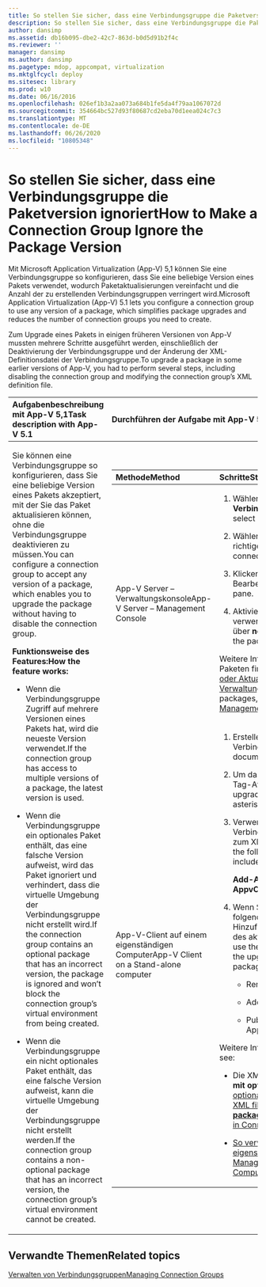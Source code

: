 ```yaml
---
title: So stellen Sie sicher, dass eine Verbindungsgruppe die Paketversion ignoriert
description: So stellen Sie sicher, dass eine Verbindungsgruppe die Paketversion ignoriert
author: dansimp
ms.assetid: db16b095-dbe2-42c7-863d-b0d5d91b2f4c
ms.reviewer: ''
manager: dansimp
ms.author: dansimp
ms.pagetype: mdop, appcompat, virtualization
ms.mktglfcycl: deploy
ms.sitesec: library
ms.prod: w10
ms.date: 06/16/2016
ms.openlocfilehash: 026ef1b3a2aa073a684b1fe5da4f79aa1067072d
ms.sourcegitcommit: 354664bc527d93f80687cd2eba70d1eea024c7c3
ms.translationtype: MT
ms.contentlocale: de-DE
ms.lasthandoff: 06/26/2020
ms.locfileid: "10805348"
---
```

# <span data-ttu-id="70fc4-103">So stellen Sie sicher, dass eine Verbindungsgruppe die Paketversion ignoriert</span><span class="sxs-lookup"><span data-stu-id="70fc4-103">How to Make a Connection Group Ignore the Package Version</span></span>


<span data-ttu-id="70fc4-104">Mit Microsoft Application Virtualization (App-V) 5,1 können Sie eine Verbindungsgruppe so konfigurieren, dass Sie eine beliebige Version eines Pakets verwendet, wodurch Paketaktualisierungen vereinfacht und die Anzahl der zu erstellenden Verbindungsgruppen verringert wird.</span><span class="sxs-lookup"><span data-stu-id="70fc4-104">Microsoft Application Virtualization (App-V) 5.1 lets you configure a connection group to use any version of a package, which simplifies package upgrades and reduces the number of connection groups you need to create.</span></span>

<span data-ttu-id="70fc4-105">Zum Upgrade eines Pakets in einigen früheren Versionen von App-V mussten mehrere Schritte ausgeführt werden, einschließlich der Deaktivierung der Verbindungsgruppe und der Änderung der XML-Definitionsdatei der Verbindungsgruppe.</span><span class="sxs-lookup"><span data-stu-id="70fc4-105">To upgrade a package in some earlier versions of App-V, you had to perform several steps, including disabling the connection group and modifying the connection group’s XML definition file.</span></span>

<table>
<colgroup>
<col width="50%" />
<col width="50%" />
</colgroup>
<thead>
<tr class="header">
<th align="left"><span data-ttu-id="70fc4-106">Aufgabenbeschreibung mit App-V 5,1</span><span class="sxs-lookup"><span data-stu-id="70fc4-106">Task description with App-V 5.1</span></span></th>
<th align="left"><span data-ttu-id="70fc4-107">Durchführen der Aufgabe mit App-V 5,1</span><span class="sxs-lookup"><span data-stu-id="70fc4-107">How to perform the task with App-V 5.1</span></span></th>
</tr>
</thead>
<tbody>
<tr class="odd">
<td align="left"><p><span data-ttu-id="70fc4-108">Sie können eine Verbindungsgruppe so konfigurieren, dass Sie eine beliebige Version eines Pakets akzeptiert, mit der Sie das Paket aktualisieren können, ohne die Verbindungsgruppe deaktivieren zu müssen.</span><span class="sxs-lookup"><span data-stu-id="70fc4-108">You can configure a connection group to accept any version of a package, which enables you to upgrade the package without having to disable the connection group.</span></span></p>
<p><strong><span data-ttu-id="70fc4-109">Funktionsweise des Features:</span><span class="sxs-lookup"><span data-stu-id="70fc4-109">How the feature works:</span></span></strong></p>
<ul>
<li><p><span data-ttu-id="70fc4-110">Wenn die Verbindungsgruppe Zugriff auf mehrere Versionen eines Pakets hat, wird die neueste Version verwendet.</span><span class="sxs-lookup"><span data-stu-id="70fc4-110">If the connection group has access to multiple versions of a package, the latest version is used.</span></span></p></li>
<li><p><span data-ttu-id="70fc4-111">Wenn die Verbindungsgruppe ein optionales Paket enthält, das eine falsche Version aufweist, wird das Paket ignoriert und verhindert, dass die virtuelle Umgebung der Verbindungsgruppe nicht erstellt wird.</span><span class="sxs-lookup"><span data-stu-id="70fc4-111">If the connection group contains an optional package that has an incorrect version, the package is ignored and won’t block the connection group’s virtual environment from being created.</span></span></p></li>
<li><p><span data-ttu-id="70fc4-112">Wenn die Verbindungsgruppe ein nicht optionales Paket enthält, das eine falsche Version aufweist, kann die virtuelle Umgebung der Verbindungsgruppe nicht erstellt werden.</span><span class="sxs-lookup"><span data-stu-id="70fc4-112">If the connection group contains a non-optional package that has an incorrect version, the connection group’s virtual environment cannot be created.</span></span></p></li>
</ul></td>
<td align="left"><table>
<colgroup>
<col width="50%" />
<col width="50%" />
</colgroup>
<thead>
<tr class="header">
<th align="left"><span data-ttu-id="70fc4-113">Methode</span><span class="sxs-lookup"><span data-stu-id="70fc4-113">Method</span></span></th>
<th align="left"><span data-ttu-id="70fc4-114">Schritte</span><span class="sxs-lookup"><span data-stu-id="70fc4-114">Steps</span></span></th>
</tr>
</thead>
<tbody>
<tr class="odd">
<td align="left"><p><span data-ttu-id="70fc4-115">App-V Server – Verwaltungskonsole</span><span class="sxs-lookup"><span data-stu-id="70fc4-115">App-V Server – Management Console</span></span></p></td>
<td align="left"><ol>
<li><p><span data-ttu-id="70fc4-116">Wählen Sie in der Verwaltungskonsole <strong> Verbindungsgruppen aus </strong> .</span><span class="sxs-lookup"><span data-stu-id="70fc4-116">In the Management Console, select <strong>CONNECTION GROUPS</strong>.</span></span></p></li>
<li><p><span data-ttu-id="70fc4-117">Wählen Sie in der Bibliothek Verbindungsgruppen die richtige Verbindungsgruppe aus.</span><span class="sxs-lookup"><span data-stu-id="70fc4-117">Select the correct connection group from the Connection Groups library.</span></span></p></li>
<li><p><span data-ttu-id="70fc4-118">Klicken <strong> Sie </strong> im Bereich verbundene Pakete auf Bearbeiten.</span><span class="sxs-lookup"><span data-stu-id="70fc4-118">Click <strong>EDIT</strong> in the CONNECTED PACKAGES pane.</span></span></p></li>
<li><p><span data-ttu-id="70fc4-119">Aktivieren Sie <strong> </strong> das Kontrollkästchen beliebige Version verwenden neben dem Paketnamen, und klicken Sie auf über <strong> nehmen </strong> .</span><span class="sxs-lookup"><span data-stu-id="70fc4-119">Select <strong>Use Any Version</strong> check box next to the package name, and click <strong>Apply</strong>.</span></span></p></li>
</ol>
<p><span data-ttu-id="70fc4-120">Weitere Informationen zum Hinzufügen oder Aktualisieren von Paketen finden Sie unter so wird es <a href="how-to-add-or-upgrade-packages-by-using-the-management-console-51-gb18030.md" data-raw-source="[How to Add or Upgrade Packages by Using the Management Console](how-to-add-or-upgrade-packages-by-using-the-management-console-51-gb18030.md)"> gemacht: Hinzufügen oder Aktualisieren von Paketen mithilfe der Verwaltungskonsole </a> .</span><span class="sxs-lookup"><span data-stu-id="70fc4-120">For more about adding or upgrading packages, see <a href="how-to-add-or-upgrade-packages-by-using-the-management-console-51-gb18030.md" data-raw-source="[How to Add or Upgrade Packages by Using the Management Console](how-to-add-or-upgrade-packages-by-using-the-management-console-51-gb18030.md)">How to Add or Upgrade Packages by Using the Management Console</a>.</span></span></p></td>
</tr>
<tr class="even">
<td align="left"><p><span data-ttu-id="70fc4-121">App-V-Client auf einem eigenständigen Computer</span><span class="sxs-lookup"><span data-stu-id="70fc4-121">App-V Client on a Stand-alone computer</span></span></p></td>
<td align="left"><ol>
<li><p><span data-ttu-id="70fc4-122">Erstellen Sie das XML-Dokument der Verbindungsgruppe.</span><span class="sxs-lookup"><span data-stu-id="70fc4-122">Create the connection group XML document.</span></span></p></li>
<li><p><span data-ttu-id="70fc4-123">Um das Paket zu aktualisieren, setzen Sie das <strong> Package </strong> Tag-Attribut <strong> </strong> auf ein Sternchen ( <strong>\*</strong> ).</span><span class="sxs-lookup"><span data-stu-id="70fc4-123">For the package to be upgraded, set the <strong>Package</strong> tag attribute <strong>VersionID</strong> to an asterisk (<strong>\*</strong>).</span></span></p></li>
<li><p><span data-ttu-id="70fc4-124">Verwenden Sie das folgende Cmdlet, um die Verbindungsgruppe hinzuzufügen, und fügen Sie den Pfad zum XML-Dokument der Verbindungsgruppe hinzu:</span><span class="sxs-lookup"><span data-stu-id="70fc4-124">Use the following cmdlet to add the connection group, and include the path to the connection group XML document:</span></span></p>
<p><strong><span data-ttu-id="70fc4-125">Add-AppvClientConnectionGroup</span><span class="sxs-lookup"><span data-stu-id="70fc4-125">Add-AppvClientConnectionGroup</span></span></strong></p></li>
<li><p><span data-ttu-id="70fc4-126">Wenn Sie ein Paket aktualisieren, verwenden Sie die folgenden Cmdlets zum Entfernen des alten Pakets, Hinzufügen des aktualisierten Pakets und Veröffentlichen des aktualisierten Pakets:</span><span class="sxs-lookup"><span data-stu-id="70fc4-126">When you upgrade a package, use the following cmdlets to remove the old package, add the upgraded package, and publish the upgraded package:</span></span></p>
<ul>
<li><p><span data-ttu-id="70fc4-127">RemoveAppvClientPackage</span><span class="sxs-lookup"><span data-stu-id="70fc4-127">RemoveAppvClientPackage</span></span></p></li>
<li><p><span data-ttu-id="70fc4-128">Add-AppvClientPackage</span><span class="sxs-lookup"><span data-stu-id="70fc4-128">Add-AppvClientPackage</span></span></p></li>
<li><p><span data-ttu-id="70fc4-129">Publish-AppvClientPackage</span><span class="sxs-lookup"><span data-stu-id="70fc4-129">Publish-AppvClientPackage</span></span></p></li>
</ul></li>
</ol>
<p><span data-ttu-id="70fc4-130">Weitere Informationen finden Sie unter:</span><span class="sxs-lookup"><span data-stu-id="70fc4-130">For more information, see:</span></span></p>
<ul>
<li><p><span data-ttu-id="70fc4-131">Die XML-Beispieldatei, <strong> Verbindungsgruppen-XML-Datei mit optionalen Paketen </strong> , in diesem Abschnitt: <a href="how-to-use-optional-packages-in-connection-groups51.md#bkmk-apps-plugs-optional" data-raw-source="[How to Use Optional Packages in Connection Groups](how-to-use-optional-packages-in-connection-groups51.md#bkmk-apps-plugs-optional)"> Verwenden optionaler Pakete in Verbindungsgruppen</span><span class="sxs-lookup"><span data-stu-id="70fc4-131">The example XML file, <strong>Connection group XML file with optional packages</strong>, in this section: <a href="how-to-use-optional-packages-in-connection-groups51.md#bkmk-apps-plugs-optional" data-raw-source="[How to Use Optional Packages in Connection Groups](how-to-use-optional-packages-in-connection-groups51.md#bkmk-apps-plugs-optional)">How to Use Optional Packages in Connection Groups</span></span></a></p></li>
<li><p><a href="how-to-manage-app-v-51-packages-running-on-a-stand-alone-computer-by-using-powershell.md" data-raw-source="[How to Manage App-V 5.1 Packages Running on a Stand-Alone Computer by Using PowerShell](how-to-manage-app-v-51-packages-running-on-a-stand-alone-computer-by-using-powershell.md)"><span data-ttu-id="70fc4-132">So verwalten Sie App-V 5.1-Pakete auf einem eigenständigen Computer mithilfe von PowerShell</span><span class="sxs-lookup"><span data-stu-id="70fc4-132">How to Manage App-V 5.1 Packages Running on a Stand-Alone Computer by Using PowerShell</span></span></a></p></li>
</ul></td>
</tr>
</tbody>
</table>
<p> </p></td>
</tr>
</tbody>
</table>

 






## <span data-ttu-id="70fc4-133">Verwandte Themen</span><span class="sxs-lookup"><span data-stu-id="70fc4-133">Related topics</span></span>


[<span data-ttu-id="70fc4-134">Verwalten von Verbindungsgruppen</span><span class="sxs-lookup"><span data-stu-id="70fc4-134">Managing Connection Groups</span></span>](managing-connection-groups51.md)

 

 





